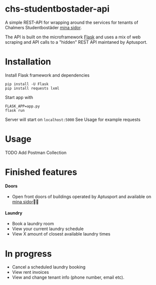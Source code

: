 # chs-studentbostader-api
A simple REST-API for wrapping around the services for tenants of Chalmers Studentbostäder [mina sidor](https://www.chalmersstudentbostader.se/min-bostad/). 

The API is built on the microframework [Flask](http://flask.pocoo.org/) and uses a mix of web scraping and API calls to a "hidden" REST API maintaned by Aptusport.

# Installation
Install Flask framework and dependencies
```
pip install -U Flask
pip install requests lxml
```
Start app with
```
FLASK_APP=app.py
flask run
```
Server will start on `localhost:5000` See Usage for example requests


# Usage
TODO Add Postman Collection

# Finished features
#### Doors
  * Open front doors of buildings operated by Aptusport and available on [mina sidor](https://www.chalmersstudentbostader.se/min-bostad/)🔑🚪
 
#### Laundry
 * Book a laundry room
 * View your current laundry schedule
 * View X amount of closest available laundry times

# In progress
 * Cancel a scheduled laundry booking
 * View rent invoices
 * View and change tenant info (phone number, email etc).
